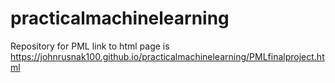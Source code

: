 # practicalmachinelearning
Repository for PML
link to html page is https://johnrusnak100.github.io/practicalmachinelearning/PMLfinalproject.html
